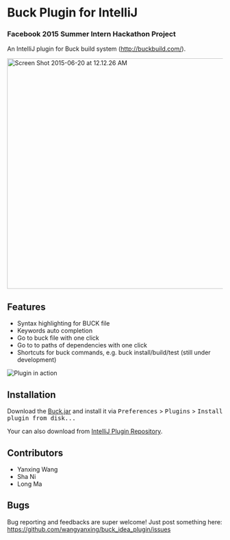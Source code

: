# Buck Plugin for IntelliJ

### Facebook 2015 Summer Intern Hackathon Project

An IntelliJ plugin for Buck build system (http://buckbuild.com/).

<a href="https://www.flickr.com/photos/128908106@N06/18951653786" title="Screen Shot 2015-06-20 at 12.12.26 AM by Yanxing Wang, on Flickr"><img src="https://c1.staticflickr.com/1/332/18951653786_82b87867fd_c.jpg" width="800" height="538" alt="Screen Shot 2015-06-20 at 12.12.26 AM"></a>

## Features

* Syntax highlighting for BUCK file
* Keywords auto completion
* Go to buck file with one click
* Go to to paths of dependencies with one click
* Shortcuts for buck commands, e.g. buck install/build/test (still under development)

![Plugin in action](http://i.giphy.com/3o85xwC8dOyakxqhag.gif)

## Installation

Download the [Buck.jar](https://github.com/wangyanxing/buck_idea_plugin/releases/download/1.1/Buck.jar) and install it via <kbd>Preferences</kbd> > <kbd>Plugins</kbd> > <kbd>Install plugin from disk...</kbd>

Your can also download from [IntelliJ Plugin Repository](https://plugins.jetbrains.com/plugin/7826).

## Contributors

* Yanxing Wang
* Sha Ni
* Long Ma

## Bugs

Bug reporting and feedbacks are super welcome!
Just post something here: https://github.com/wangyanxing/buck_idea_plugin/issues
